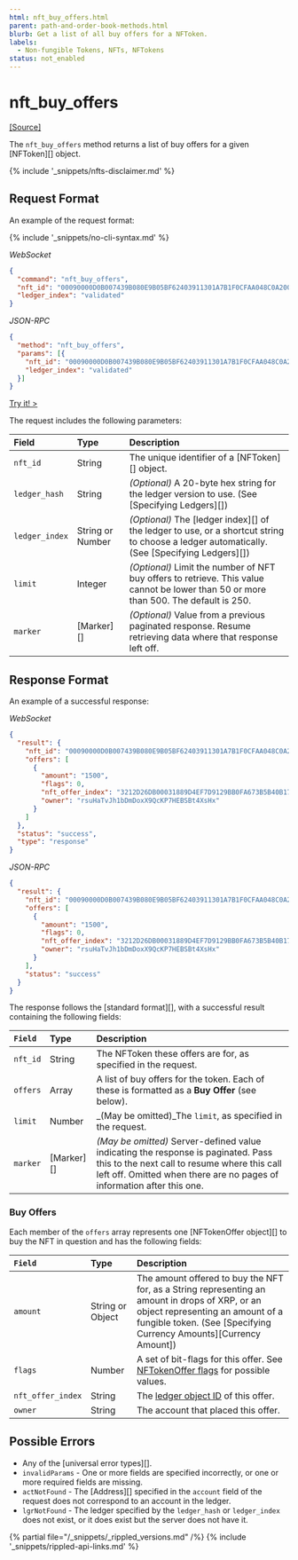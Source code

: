 ```yaml
---
html: nft_buy_offers.html
parent: path-and-order-book-methods.html
blurb: Get a list of all buy offers for a NFToken.
labels:
  - Non-fungible Tokens, NFTs, NFTokens
status: not_enabled
---
```

# nft_buy_offers
[[Source]](https://github.com/ripple/rippled/blob/xls20/src/ripple/rpc/handlers/NFTOffers.cpp "Source")

The `nft_buy_offers` method returns a list of buy offers for a given [NFToken][] object.

{% include '_snippets/nfts-disclaimer.md' %}

## Request Format
An example of the request format:

{% include '_snippets/no-cli-syntax.md' %}

<!-- MULTICODE_BLOCK_START -->

*WebSocket*

```json
{
  "command": "nft_buy_offers",
  "nft_id": "00090000D0B007439B080E9B05BF62403911301A7B1F0CFAA048C0A200000007",
  "ledger_index": "validated"
}
```

*JSON-RPC*

```json
{
  "method": "nft_buy_offers",
  "params": [{
    "nft_id": "00090000D0B007439B080E9B05BF62403911301A7B1F0CFAA048C0A200000007",
    "ledger_index": "validated"
  }]
}
```

<!-- MULTICODE_BLOCK_END -->

[Try it! >](websocket-api-tool.html?server=wss%3A%2F%2Fxls20-sandbox.rippletest.net%3A51233%2F#nft_buy_offers)

The request includes the following parameters:

| Field          | Type             | Description                              |
|:---------------|:-----------------|:-----------------------------------------|
| `nft_id`       | String           | The unique identifier of a [NFToken][] object. |
| `ledger_hash`  | String           | _(Optional)_ A 20-byte hex string for the ledger version to use. (See [Specifying Ledgers][]) |
| `ledger_index` | String or Number | _(Optional)_ The [ledger index][] of the ledger to use, or a shortcut string to choose a ledger automatically. (See [Specifying Ledgers][]) |
| `limit`        | Integer          | _(Optional)_ Limit the number of NFT buy offers to retrieve. This value cannot be lower than 50 or more than 500. The default is 250. |
| `marker`       | [Marker][]       | _(Optional)_ Value from a previous paginated response. Resume retrieving data where that response left off. |


## Response Format
An example of a successful response:

<!-- MULTICODE_BLOCK_START -->

*WebSocket*

```json
{
  "result": {
    "nft_id": "00090000D0B007439B080E9B05BF62403911301A7B1F0CFAA048C0A200000007",
    "offers": [
      {
        "amount": "1500",
        "flags": 0,
        "nft_offer_index": "3212D26DB00031889D4EF7D9129BB0FA673B5B40B1759564486C0F0946BA203F",
        "owner": "rsuHaTvJh1bDmDoxX9QcKP7HEBSBt4XsHx"
      }
    ]
  },
  "status": "success",
  "type": "response"
}
```

*JSON-RPC*

```json
{
  "result": {
    "nft_id": "00090000D0B007439B080E9B05BF62403911301A7B1F0CFAA048C0A200000007",
    "offers": [
      {
        "amount": "1500",
        "flags": 0,
        "nft_offer_index": "3212D26DB00031889D4EF7D9129BB0FA673B5B40B1759564486C0F0946BA203F",
        "owner": "rsuHaTvJh1bDmDoxX9QcKP7HEBSBt4XsHx"
      }
    ],
    "status": "success"
  }
}
```

<!-- MULTICODE_BLOCK_END -->

The response follows the [standard format][], with a successful result containing the following fields:

| `Field`  | Type       | Description                                          |
|:---------|:-----------|:-----------------------------------------------------|
| `nft_id` | String     | The NFToken these offers are for, as specified in the request. |
| `offers` | Array      | A list of buy offers for the token. Each of these is formatted as a **Buy Offer** (see below). |
| `limit`  | Number     | _(May be omitted)_The `limit`, as specified in the request. |
| `marker` | [Marker][] | _(May be omitted)_ Server-defined value indicating the response is paginated. Pass this to the next call to resume where this call left off. Omitted when there are no pages of information after this one. |

### Buy Offers

Each member of the `offers` array represents one [NFTokenOffer object][] to buy the NFT in question and has the following fields:

| `Field`           | Type             | Description                           |
|:------------------|:-----------------|:--------------------------------------|
| `amount`          | String or Object | The amount offered to buy the NFT for, as a String representing an amount in drops of XRP, or an object representing an amount of a fungible token. (See [Specifying Currency Amounts][Currency Amount]) |
| `flags`           | Number           | A set of bit-flags for this offer. See [NFTokenOffer flags](nftokenoffer.html#nftokenoffer-flags) for possible values. |
| `nft_offer_index` | String           | The [ledger object ID](ledger-object-ids.html) of this offer. |
| `owner`           | String           | The account that placed this offer.   |

## Possible Errors

* Any of the [universal error types][].
* `invalidParams` - One or more fields are specified incorrectly, or one or more required fields are missing.
* `actNotFound` - The [Address][] specified in the `account` field of the request does not correspond to an account in the ledger.
* `lgrNotFound` - The ledger specified by the `ledger_hash` or `ledger_index` does not exist, or it does exist but the server does not have it.


{% partial file="/_snippets/_rippled_versions.md" /%}
{% include '_snippets/rippled-api-links.md' %}
